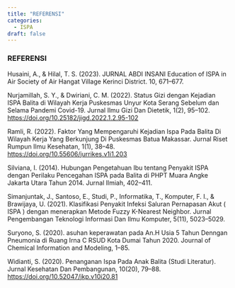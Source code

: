 ```yaml
---
title: "REFERENSI"
categories: 
  - ISPA
draft: false
---
```


### REFERENSI 
Husaini, A., & Hilal, T. S. (2023). JURNAL ABDI INSANI Education of ISPA in Air Society of Air Hangat Village Kerinci District. 10, 671–677.

Nurjamillah, S. Y., & Dwiriani, C. M. (2022). Status Gizi dengan Kejadian ISPA Balita di Wilayah Kerja Puskesmas Unyur Kota Serang Sebelum dan Selama Pandemi Covid-19. Jurnal Ilmu Gizi Dan Dietetik, 1(2), 95–102. https://doi.org/10.25182/jigd.2022.1.2.95-102

Ramli, R. (2022). Faktor Yang Mempengaruhi Kejadian Ispa Pada Balita Di Wilayah Kerja Yang Berkunjung Di Puskesmas Batua Makassar. Jurnal Riset Rumpun Ilmu Kesehatan, 1(1), 38–48. https://doi.org/10.55606/jurrikes.v1i1.203

Silviana, I. (2014). Hubungan Pengetahuan Ibu tentang Penyakit ISPA dengan Perilaku Pencegahan ISPA pada Balita di PHPT Muara Angke Jakarta Utara Tahun 2014. Jurnal Ilmiah, 402–411.

Simanjuntak, J., Santoso, E., Studi, P., Informatika, T., Komputer, F. I., & Brawijaya, U. (2021). Klasifikasi Penyakit Infeksi Saluran Pernapasan Akut ( ISPA ) dengan menerapkan Metode Fuzzy K-Nearest Neighbor. Jurnal Pengembangan Teknologi Informasi Dan Ilmu Komputer, 5(11), 5023–5029.

Suryono, S. (2020). asuhan keperawatan pada An.H Usia 5 Tahun Denngan Pneumonia di Ruang Irna C RSUD Kota Dumai Tahun 2020. Journal of Chemical Information and Modeling, 1–85.

Widianti, S. (2020). Penanganan Ispa Pada Anak Balita (Studi Literatur). Jurnal Kesehatan Dan Pembangunan, 10(20), 79–88. https://doi.org/10.52047/jkp.v10i20.81

